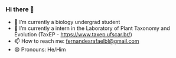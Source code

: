 ### Hi there 👋

- 🔭 I’m currently a biology undergrad student
- 🌱 I’m currently a intern in the Laboratory of Plant Taxonomy and Evolution (TaxEP - https://www.taxep.ufscar.br/)
- 📫 How to reach me: fernandesrafaelbl@gmail.com
- 😄 Pronouns: He/Him
